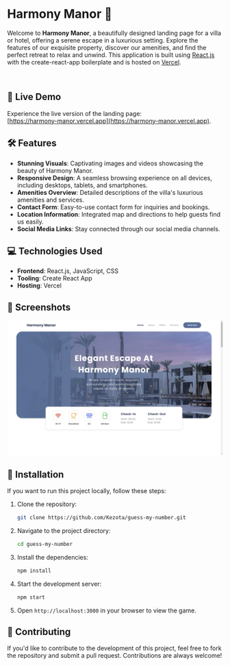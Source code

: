 # Harmony Manor 🌿

Welcome to **Harmony Manor**, a beautifully designed landing page for a villa or hotel, offering a serene escape in a luxurious setting. Explore the features of our exquisite property, discover our amenities, and find the perfect retreat to relax and unwind. This application is built using [React.js](https://reactjs.org/) with the create-react-app boilerplate and is hosted on [Vercel](https://vercel.com/).

<br>

## 🚀 Live Demo

Experience the live version of the landing page:  
[https://harmony-manor.vercel.app](https://harmony-manor.vercel.app).

## 🛠️ Features

- **Stunning Visuals**: Captivating images and videos showcasing the beauty of Harmony Manor.
- **Responsive Design**: A seamless browsing experience on all devices, including desktops, tablets, and smartphones.
- **Amenities Overview**: Detailed descriptions of the villa's luxurious amenities and services.
- **Contact Form**: Easy-to-use contact form for inquiries and bookings.
- **Location Information**: Integrated map and directions to help guests find us easily.
- **Social Media Links**: Stay connected through our social media channels.

## 💻 Technologies Used

- **Frontend**: React.js, JavaScript, CSS
- **Tooling**: Create React App
- **Hosting**: Vercel

## 📸 Screenshots

![Screenshot of Harmony Manor](public/screenshot.png)

## 🔧 Installation

If you want to run this project locally, follow these steps:

1. Clone the repository:
   ```bash
   git clone https://github.com/Kezota/guess-my-number.git
   ```
2. Navigate to the project directory:
   ```bash
   cd guess-my-number
   ```
3. Install the dependencies:
   ```bash
   npm install
   ```
4. Start the development server:
   ```bash
   npm start
   ```
5. Open `http://localhost:3000` in your browser to view the game.

## 🤝 Contributing

If you'd like to contribute to the development of this project, feel free to fork the repository and submit a pull request. Contributions are always welcome!
